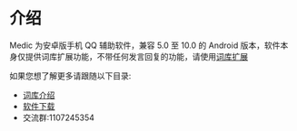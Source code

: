 # 介绍

Medic 为安卓版手机 QQ 辅助软件，兼容 5.0 至 10.0 的 Android 版本，软件本身仅提供词库扩展功能，不带任何发言回复的功能，请使用[词库扩展](basic/dic.md)

如果您想了解更多请跟随以下目录:

- [词库介绍](basic/dic.md)
- [软件下载](https://wwi.lanzoui.com/b015rceyj)
- 交流群:1107245354
